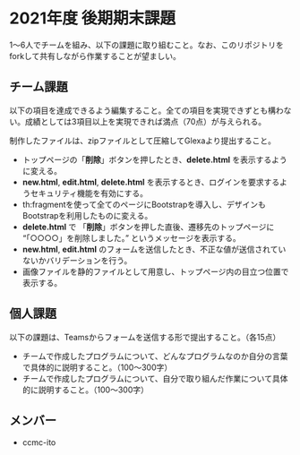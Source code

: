 # 2021年度 後期期末課題

1～6人でチームを組み、以下の課題に取り組むこと。なお、このリポジトリをforkして共有しながら作業することが望ましい。

## チーム課題

以下の項目を達成できるよう編集すること。全ての項目を実現できずとも構わない。成績としては3項目以上を実現できれば満点（70点）が与えられる。

制作したファイルは、zipファイルとして圧縮してGlexaより提出すること。

- トップページの「**削除**」ボタンを押したとき、**delete.html** を表示するように変える。
- **new.html**, **edit.html**, **delete.html** を表示するとき、ログインを要求するようセキュリティ機能を有効にする。
- th:fragmentを使って全てのページにBootstrapを導入し、デザインもBootstrapを利用したものに変える。
- **delete.html** で 「**削除**」ボタンを押した直後、遷移先のトップページに “「○○○○」を削除しました。” というメッセージを表示する。
- **new.html**, **edit.html** のフォームを送信したとき、不正な値が送信されていないかバリデーションを行う。
- 画像ファイルを静的ファイルとして用意し、トップページ内の目立つ位置で表示する。

## 個人課題

以下の課題は、Teamsからフォームを送信する形で提出すること。（各15点）

- チームで作成したプログラムについて、どんなプログラムなのか自分の言葉で具体的に説明すること。（100～300字）
- チームで作成したプログラムについて、自分で取り組んだ作業について具体的に説明すること。（100～300字）

## メンバー

- ccmc-ito
